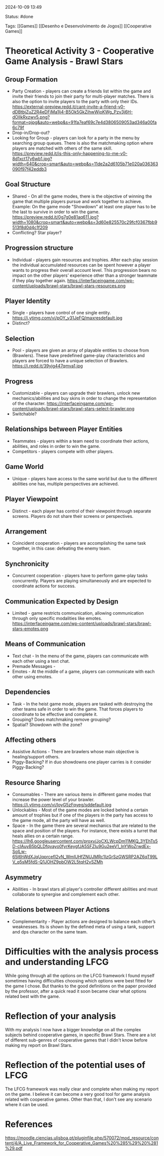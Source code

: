 2024-10-09 13:49

Status: #done 

Tags: [[Games]] [[Desenho e Desenvolvimento de Jogos]] [[Cooperative Games]] 

# Theoretical Activity 3 - Cooperative Game Analysis - Brawl Stars

## Group Formation

- Party Creation - players can create a friends list within the game and invite their friends to join their party for multi-player matches. There is also the option to invite players to the party with only their IDs. https://external-preview.redd.it/cant-invite-a-friend-v0-dDBtbjZuZ2R4eDFiMa1lj4-B5Ok5GkZihwWjoKWg_Pzv3j6H-dOIlkRxzwv5.png?format=pjpg&auto=webp&s=91fa7eaf69c7e4d3806509053ad346a00fa6c79f
- Drop-in/Drop-out?
- Looking for Group - players can look for a party in the menu by searching group queues. There is also the matchmaking option where players are matched with others of the same skill. https://preview.redd.it/is-this-only-happening-to-me-v0-8d1xct17y6wb1.jpg?width=640&crop=smart&auto=webp&s=11de2a2d6105b71e020a036363090f97f42eddb3

## Goal Structure

- Shared - On all the game modes, there is the objective of winning the game that multiple players pursue and work together to achieve. Example: On the game mode "Showdown" at least one player has to be the last to survive in order to win the game. https://preview.redd.it/0g7g0e81aq611.jpg?width=1080&crop=smart&auto=webp&s=3d60e825570c29fcf0367fbb9513f8d0d4c1f209
- Conflicting? Star player?

## Progression structure

- Individual - players gain resources and trophies. After each play session the individual accumulated resources can be spent however a player wants to progress their overall account level. This progression bears no impact on the other players’ experience other than a stronger teammate if they play together again. https://interfaceingame.com/wp-content/uploads/brawl-stars/brawl-stars-resources.png

## Player Identity

- Single - players have control of one single entity. https://i.ytimg.com/vi/pOY_v31JeFQ/maxresdefault.jpg
- Distinct?

## Selection

- Pool - players are given an array of playable entities to choose from (Brawlers). These have predefined game-play characteristics and players are forced to have a unique selection of Brawlers. https://i.redd.it/39yjg447qmva1.jpg

## Progress

- Customizable - players can upgrade their brawlers, unlock new mechanics/abilities and buy skins in order to change the representation of the character. https://interfaceingame.com/wp-content/uploads/brawl-stars/brawl-stars-select-brawler.png
- Switchable?

## Relationships between Player Entities

- Teammates - players within a team need to coordinate their actions, abilities, and roles in order to win the game. 
- Competitors - players compete with other players.

## Game World

- Unique - players have access to the same world but due to the different abilities one has, multiple perspectives are achieved. 

## Player Viewpoint

- Distinct - each player has control of their viewpoint through separate screens. Players do not share their screens or perspectives.

## Arrangement

- Coincident cooperation - players are accomplishing the same task together, in this case: defeating the enemy team.

## Synchronicity 

- Concurrent cooperation - players have to perform game-play tasks concurrently. Players are playing simultaneously and are expected to coordinate actions for success.

## Communication Expected by Design

- Limited - game restricts communication, allowing communication through only specific modalities like emotes. https://interfaceingame.com/wp-content/uploads/brawl-stars/brawl-stars-emotes.png

## Means of Communication

- Text chat - In the menu of the game, players can communicate with each other using a text chat.
- Premade Messages - 
- Emotes - At the middle of a game, players can communicate with each other using emotes.

## Dependencies

- Task - In the heist game mode, players are tasked with destroying the other teams safe in order to win the game. That forces players to coordinate to be effective and complete it.
- Grouping? Does matchmaking remove grouping?
- Spatial? Showdown with the zone?

## Affecting others

- Assistive Actions - There are brawlers whose main objective is healing/support others.
- Piggy-Backing? If in duo showdowns one player carries is it consider Piggy-Backing?

## Resource Sharing

- Consumables - There are various items in different game modes that increase the power level of your brawler. https://i.ytimg.com/vi/IoyG5zFqyeg/sddefault.jpg
- Unlockables - Most of the game modes are locked behind a certain amount of trophies but if one of the players in the party has access to the game mode, all the party will have as well. 
- Space - In the game there are several mechanics that are related to the space and position of the players. For instance, there exists a turret that heals allies on a certain range. https://lh6.googleusercontent.com/proxy/JoCXLWcpDm11MKQ_3YEhTs5D-cIAuyB5bQLDfqyayo0fyrKeygfJA5SFZIu9Gu2eeV1_lnYWoZrwdEx-SolLw-65l6hWdXJqUqprcefI2vN_WmlUHfZNUJMRc1IzGrSzGWSRP2AZ6qT99LV_q5sM5fdS-Q1JOHZ9pbOW2L5tqH2vSZMh

## Asymmetry

- Abilities - In brawl stars all player's controller different abilities and must collaborate to synergise and complement each other.

## Relations between Player Actions

- Complementarity - Player actions are designed to balance each other’s weaknesses. Its is shown by the defined meta of using a tank, support and dps character on the same team.

# Difficulties with the analysis process and understanding LFCG

While going through all the options on the LFCG framework I found myself sometimes having difficulties choosing which options were best fitted for the game I chose. But thanks to the good definitions on the paper provided by the professor, after a quick read it soon became clear what options related best with the game.

# Reflection of your analysis

With my analysis I now have a bigger knowledge on all the complex subjects behind cooperative games, in specific Brawl Stars. There are a lot of different sub-genres of cooperative games that I didn't know before making my report on Brawl Stars. 

# Reflection of the potential uses of LFCG

The LFCG framework was really clear and complete when making my report on the game. I believe it can become a very good tool for game analysis related with cooperative games. Other than that, I don't see any scenario where it can be used.

# References

https://moodle.ciencias.ulisboa.pt/pluginfile.php/570072/mod_resource/content/4/A_Live_Framework_for_Cooperative_Games%20%285%29%20%281%29.pdf